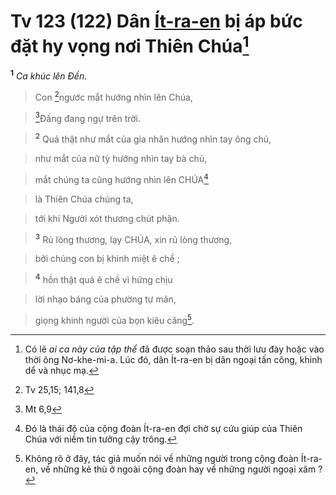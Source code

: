 # Tv 123 (122) Dân [Ít-ra-en]() bị áp bức đặt hy vọng nơi Thiên Chúa[^1-441e0ea6-578f-43b4-9b63-7079ada06999]
<sup><b>1</b></sup> *Ca khúc lên Đền.*


> Con [^1@-441e0ea6-578f-43b4-9b63-7079ada06999]ngước mắt hướng nhìn lên Chúa,
>


> [^2@-441e0ea6-578f-43b4-9b63-7079ada06999]Đấng đang ngự trên trời.
>


> <sup><b>2</b></sup> Quả thật như mắt của gia nhân hướng nhìn tay ông chủ,
>


> như mắt của nữ tỳ hướng nhìn tay bà chủ,
>


> mắt chúng ta cũng hướng nhìn lên CHÚA[^2-441e0ea6-578f-43b4-9b63-7079ada06999]
>


> là Thiên Chúa chúng ta,
>


> tới khi Người xót thương chút phận.
>


> <sup><b>3</b></sup> Rủ lòng thương, lạy CHÚA, xin rủ lòng thương,
>


> bởi chúng con bị khinh miệt ê chề ;
>


> <sup><b>4</b></sup> hồn thật quá ê chề vì hứng chịu
>


> lời nhạo báng của phường tự mãn,
>


> giọng khinh người của bọn kiêu căng[^3-441e0ea6-578f-43b4-9b63-7079ada06999].
>

[^1-441e0ea6-578f-43b4-9b63-7079ada06999]: Có lẽ *ai ca này của tập thể* đã được soạn thảo sau thời lưu đày hoặc vào thời ông Nơ-khe-mi-a. Lúc đó, dân Ít-ra-en bị dân ngoại tấn công, khinh dể và nhục mạ.
[^2-441e0ea6-578f-43b4-9b63-7079ada06999]: Đó là thái độ của cộng đoàn Ít-ra-en đợi chờ sự cứu giúp của Thiên Chúa với niềm tin tưởng cậy trông.
[^3-441e0ea6-578f-43b4-9b63-7079ada06999]: Không rõ ở đây, tác giả muốn nói về những người trong cộng đoàn Ít-ra-en, về những kẻ thù ở ngoài cộng đoàn hay về những người ngoại xâm ?
[^1@-441e0ea6-578f-43b4-9b63-7079ada06999]: Tv 25,15; 141,8
[^2@-441e0ea6-578f-43b4-9b63-7079ada06999]: Mt 6,9